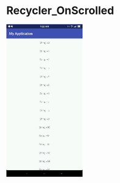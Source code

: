 # Recycler_OnScrolled
 ![image](https://github.com/yufeilong92/Recycler_OnScrolled/blob/master/a/a.gif)
